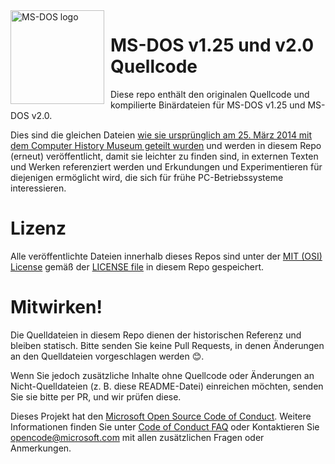 <img width="150" height="150" align="left" style="float: left; margin: 0 10px 0 0;" alt="MS-DOS logo" src="https://github.com/Microsoft/MS-DOS/blob/master/msdos-logo.png">   

# MS-DOS v1.25 und v2.0 Quellcode
Diese repo enthält den originalen Quellcode und kompilierte Binärdateien für MS-DOS v1.25 und MS-DOS v2.0.

Dies sind die gleichen Dateien [wie sie ursprünglich am 25. März 2014 mit dem Computer History Museum geteilt wurden]( http://www.computerhistory.org/atchm/microsoft-ms-dos-early-source-code/) und werden in diesem Repo (erneut) veröffentlicht, damit sie leichter zu finden sind, in externen Texten und Werken referenziert werden und Erkundungen und Experimentieren für diejenigen ermöglicht wird, die sich für frühe PC-Betriebssysteme interessieren.

# Lizenz
Alle veröffentlichte Dateien innerhalb dieses Repos sind unter der [MIT (OSI) License]( https://en.wikipedia.org/wiki/MIT_License) gemäß der [LICENSE file](https://github.com/Microsoft/MS-DOS/blob/master/LICENSE.md) in diesem Repo gespeichert.

# Mitwirken!
Die Quelldateien in diesem Repo dienen der historischen Referenz und bleiben statisch. Bitte senden Sie keine Pull Requests, in denen Änderungen an den Quelldateien vorgeschlagen werden 😊.  

Wenn Sie jedoch zusätzliche Inhalte ohne Quellcode oder Änderungen an Nicht-Quelldateien (z. B. diese README-Datei) einreichen möchten, senden Sie sie bitte per PR, und wir prüfen diese.

Dieses Projekt hat den [Microsoft Open Source Code of Conduct](https://opensource.microsoft.com/codeofconduct/).  Weitere Informationen finden Sie unter [Code of Conduct FAQ](https://opensource.microsoft.com/codeofconduct/faq/) oder Kontaktieren Sie [opencode@microsoft.com](mailto:opencode@microsoft.com) mit allen zusätzlichen Fragen oder Anmerkungen.
